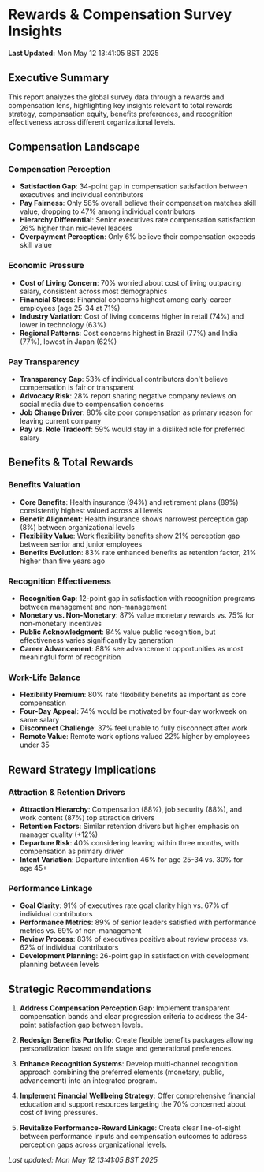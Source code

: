 # Rewards & Compensation Survey Insights

**Last Updated:** Mon May 12 13:41:05 BST 2025

## Executive Summary

This report analyzes the global survey data through a rewards and compensation lens, highlighting key insights relevant to total rewards strategy, compensation equity, benefits preferences, and recognition effectiveness across different organizational levels.

## Compensation Landscape

### Compensation Perception

- **Satisfaction Gap**: 34-point gap in compensation satisfaction between executives and individual contributors
- **Pay Fairness**: Only 58% overall believe their compensation matches skill value, dropping to 47% among individual contributors
- **Hierarchy Differential**: Senior executives rate compensation satisfaction 26% higher than mid-level leaders
- **Overpayment Perception**: Only 6% believe their compensation exceeds skill value

### Economic Pressure

- **Cost of Living Concern**: 70% worried about cost of living outpacing salary, consistent across most demographics
- **Financial Stress**: Financial concerns highest among early-career employees (age 25-34 at 71%)
- **Industry Variation**: Cost of living concerns higher in retail (74%) and lower in technology (63%)
- **Regional Patterns**: Cost concerns highest in Brazil (77%) and India (77%), lowest in Japan (62%)

### Pay Transparency

- **Transparency Gap**: 53% of individual contributors don't believe compensation is fair or transparent
- **Advocacy Risk**: 28% report sharing negative company reviews on social media due to compensation concerns
- **Job Change Driver**: 80% cite poor compensation as primary reason for leaving current company
- **Pay vs. Role Tradeoff**: 59% would stay in a disliked role for preferred salary

## Benefits & Total Rewards

### Benefits Valuation

- **Core Benefits**: Health insurance (94%) and retirement plans (89%) consistently highest valued across all levels
- **Benefit Alignment**: Health insurance shows narrowest perception gap (8%) between organizational levels
- **Flexibility Value**: Work flexibility benefits show 21% perception gap between senior and junior employees
- **Benefits Evolution**: 83% rate enhanced benefits as retention factor, 21% higher than five years ago

### Recognition Effectiveness

- **Recognition Gap**: 12-point gap in satisfaction with recognition programs between management and non-management
- **Monetary vs. Non-Monetary**: 87% value monetary rewards vs. 75% for non-monetary incentives
- **Public Acknowledgment**: 84% value public recognition, but effectiveness varies significantly by generation
- **Career Advancement**: 88% see advancement opportunities as most meaningful form of recognition

### Work-Life Balance

- **Flexibility Premium**: 80% rate flexibility benefits as important as core compensation
- **Four-Day Appeal**: 74% would be motivated by four-day workweek on same salary
- **Disconnect Challenge**: 37% feel unable to fully disconnect after work
- **Remote Value**: Remote work options valued 22% higher by employees under 35

## Reward Strategy Implications

### Attraction & Retention Drivers

- **Attraction Hierarchy**: Compensation (88%), job security (88%), and work content (87%) top attraction drivers
- **Retention Factors**: Similar retention drivers but higher emphasis on manager quality (+12%)
- **Departure Risk**: 40% considering leaving within three months, with compensation as primary driver
- **Intent Variation**: Departure intention 46% for age 25-34 vs. 30% for age 45+

### Performance Linkage

- **Goal Clarity**: 91% of executives rate goal clarity high vs. 67% of individual contributors
- **Performance Metrics**: 89% of senior leaders satisfied with performance metrics vs. 69% of non-management
- **Review Process**: 83% of executives positive about review process vs. 62% of individual contributors
- **Development Planning**: 26-point gap in satisfaction with development planning between levels

## Strategic Recommendations

1. **Address Compensation Perception Gap**: Implement transparent compensation bands and clear progression criteria to address the 34-point satisfaction gap between levels.

2. **Redesign Benefits Portfolio**: Create flexible benefits packages allowing personalization based on life stage and generational preferences.

3. **Enhance Recognition Systems**: Develop multi-channel recognition approach combining the preferred elements (monetary, public, advancement) into an integrated program.

4. **Implement Financial Wellbeing Strategy**: Offer comprehensive financial education and support resources targeting the 70% concerned about cost of living pressures.

5. **Revitalize Performance-Reward Linkage**: Create clear line-of-sight between performance inputs and compensation outcomes to address perception gaps across organizational levels.

_Last updated: Mon May 12 13:41:05 BST 2025_
